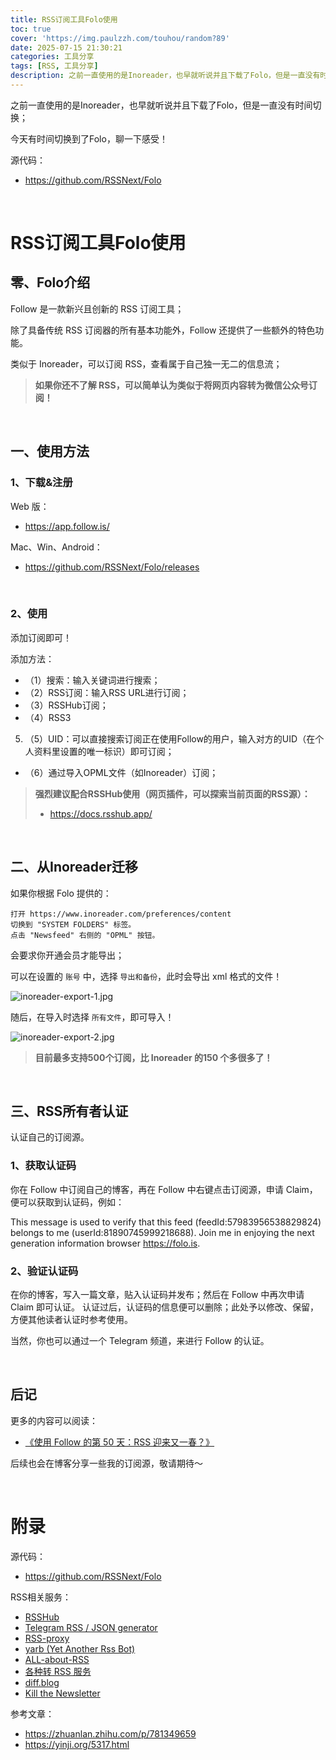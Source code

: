 ```yaml
---
title: RSS订阅工具Folo使用
toc: true
cover: 'https://img.paulzzh.com/touhou/random?89'
date: 2025-07-15 21:30:21
categories: 工具分享
tags: [RSS, 工具分享]
description: 之前一直使用的是Inoreader，也早就听说并且下载了Folo，但是一直没有时间切换。今天有时间切换到了Folo，聊一下感受！
---
```


之前一直使用的是Inoreader，也早就听说并且下载了Folo，但是一直没有时间切换；

今天有时间切换到了Folo，聊一下感受！

源代码：

-   https://github.com/RSSNext/Folo

<br/>

<!--more-->

# **RSS订阅工具Folo使用**

## **零、Folo介绍**

Follow 是一款新兴且创新的 RSS 订阅工具；

除了具备传统 RSS 订阅器的所有基本功能外，Follow 还提供了一些额外的特色功能。

类似于 Inoreader，可以订阅 RSS，查看属于自己独一无二的信息流；

>   **如果你还不了解 RSS，可以简单认为类似于将网页内容转为微信公众号订阅！**

<br/>

## **一、使用方法**

### **1、下载&注册**

Web 版：

-   https://app.follow.is/

Mac、Win、Android：

-   https://github.com/RSSNext/Folo/releases

<br/>

### **2、使用**

添加订阅即可！

添加方法：

-   （1）搜索：输入关键词进行搜索；
-   （2）RSS订阅：输入RSS URL进行订阅；
-   （3）RSSHub订阅；
-   （4）RSS3
5. （5）UID：可以直接搜索订阅正在使用Follow的用户，输入对方的UID（在个人资料里设置的唯一标识）即可订阅；

-   （6）通过导入OPML文件（如Inoreader）订阅；

>   **强烈建议配合RSSHub使用（网页插件，可以探索当前页面的RSS源）：**
>
>   -   https://docs.rsshub.app/

<br/>

## **二、从Inoreader迁移**

如果你根据 Folo 提供的：

```
打开 https://www.inoreader.com/preferences/content
切换到 "SYSTEM FOLDERS" 标签。
点击 "Newsfeed" 右侧的 "OPML" 按钮。
```

会要求你开通会员才能导出；

可以在设置的 `账号` 中，选择 `导出和备份`，此时会导出 xml 格式的文件！

![inoreader-export-1.jpg](https://raw.gitmirror.com/JasonkayZK/blog_static/master/images/inoreader-export-1.jpg)

随后，在导入时选择 `所有文件`，即可导入！

![inoreader-export-2.jpg](https://raw.gitmirror.com/JasonkayZK/blog_static/master/images/inoreader-export-2.jpg)

>   **目前最多支持500个订阅，比 Inoreader 的150 个多很多了！**

<br/>

## **三、RSS所有者认证**

认证自己的订阅源。

### **1、获取认证码**

你在 Follow 中订阅自己的博客，再在 Follow 中右键点击订阅源，申请 Claim，便可以获取到认证码，例如：

This message is used to verify that this feed (feedId:57983956538829824) belongs to me (userId:81890745999218688). Join me in enjoying the next generation information browser https://folo.is.



### **2、验证认证码**

在你的博客，写入一篇文章，贴入认证码并发布；然后在 Follow 中再次申请 Claim 即可认证。 认证过后，认证码的信息便可以删除；此处予以修改、保留，方便其他读者认证时参考使用。 

当然，你也可以通过一个 Telegram 频道，来进行 Follow 的认证。

<br/>

## **后记**

更多的内容可以阅读：

-   [《使用 Follow 的第 50 天：RSS 迎来又一春？》](https://yinji.org/5317.html)

后续也会在博客分享一些我的订阅源，敬请期待～

<br/>

# **附录**

源代码：

-   https://github.com/RSSNext/Folo

RSS相关服务：

-   [RSSHub](https://link.zhihu.com/?target=https%3A//docs.rsshub.app/)
-   [Telegram RSS / JSON generator](https://link.zhihu.com/?target=https%3A//tg.i-c-a.su/)
-   [RSS-proxy](https://link.zhihu.com/?target=https%3A//github.com/damoeb/rss-proxy)
-   [yarb (Yet Another Rss Bot)](https://link.zhihu.com/?target=https%3A//github.com/firmianay/yarb)
-   [ALL-about-RSS](https://link.zhihu.com/?target=https%3A//github.com/aboutrss/ALL-about-RSS)
-   [各种转 RSS 服务](https://link.zhihu.com/?target=https%3A//rss.lilydjwg.me/)
-   [diff.blog](https://link.zhihu.com/?target=https%3A//diff.blog/)
-   [Kill the Newsletter](https://link.zhihu.com/?target=https%3A//kill-the-newsletter.com/)

参考文章：

-   https://zhuanlan.zhihu.com/p/781349659
-   https://yinji.org/5317.html


<br/>
